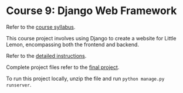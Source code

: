 # Course 9: Django Web Framework

Refer to the [course syllabus](./syllabus9.md).

This course project involves using Django to create a website for Little Lemon, encompassing both the frontend and backend.

Refer to the [detailed instructions](./instructions9/instructions9.md).

Complete project files refer to the [final project](./django/Final_Project_C9.zip). 

To run this project locally, unzip the file and run `python manage.py runserver`.